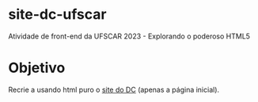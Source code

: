 # site-dc-ufscar

Atividade de front-end da UFSCAR 2023 - Explorando o poderoso HTML5

# Objetivo

Recrie a usando html puro o [site do DC](https://site.dc.ufscar.br/) (apenas a página inicial).
